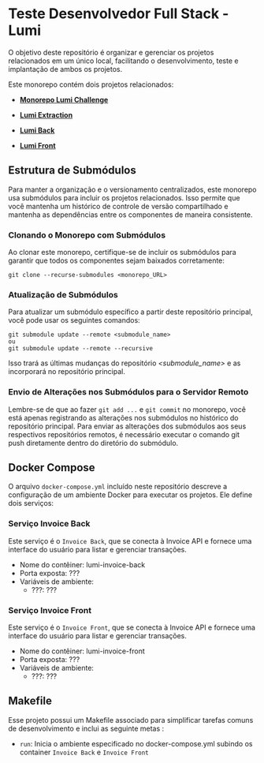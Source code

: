 # Teste Desenvolvedor Full Stack - Lumi

O objetivo deste repositório é organizar e gerenciar os projetos relacionados em um único local, facilitando o desenvolvimento, teste e implantação de ambos os projetos.

Este monorepo contém dois projetos relacionados: 

- **[Monorepo Lumi Challenge](https://github.com/miguelsmuller/lumi-challenge)**
  
- **[Lumi Extraction](https://github.com/miguelsmuller/lumi-extraction)**

- **[Lumi Back](https://github.com/miguelsmuller/lumi-back)**

- **[Lumi Front](https://github.com/miguelsmuller/lumi-front)**


## **Estrutura de Submódulos**

Para manter a organização e o versionamento centralizados, este monorepo usa submódulos para incluir os projetos relacionados. Isso permite que você mantenha um histórico de controle de versão compartilhado e mantenha as dependências entre os componentes de maneira consistente.


### **Clonando o Monorepo com Submódulos**

Ao clonar este monorepo, certifique-se de incluir os submódulos para garantir que todos os componentes sejam baixados corretamente:

```shell
git clone --recurse-submodules <monorepo_URL>
```


### **Atualização de Submódulos**

Para atualizar um submódulo específico a partir deste repositório principal, você pode usar os seguintes comandos:

```shell
git submodule update --remote <submodule_name>
ou
git submodule update --remote --recursive
```

Isso trará as últimas mudanças do repositório _<submodule_name>_ e as incorporará no repositório principal.


### **Envio de Alterações nos Submódulos para o Servidor Remoto**

Lembre-se de que ao fazer `git add ...` e `git commit` no monorepo, você está apenas registrando as alterações nos submódulos no histórico do repositório principal. Para enviar as alterações dos submódulos aos seus respectivos repositórios remotos, é necessário executar o comando git push diretamente dentro do diretório do submódulo.


## **Docker Compose**

O arquivo `docker-compose.yml` incluído neste repositório descreve a configuração de um ambiente Docker para executar os projetos. Ele define dois serviços:


### **Serviço Invoice Back**

Este serviço é o `Invoice Back`, que se conecta à Invoice API e fornece uma interface do usuário para listar e gerenciar transações.

- Nome do contêiner: lumi-invoice-back
- Porta exposta: ???
- Variáveis de ambiente:
  - ???: ???


### **Serviço Invoice Front**

Este serviço é o `Invoice Front`, que se conecta à Invoice API e fornece uma interface do usuário para listar e gerenciar transações.

- Nome do contêiner: lumi-invoice-front
- Porta exposta: ???
- Variáveis de ambiente:
  - ???: ???


## **Makefile**

Esse projeto possui um Makefile associado para simplificar tarefas comuns de desenvolvimento e inclui as seguinte metas :

- `run`: Inicia o ambiente especificado no docker-compose.yml subindo os container `Invoice Back` e `Invoice Front`
